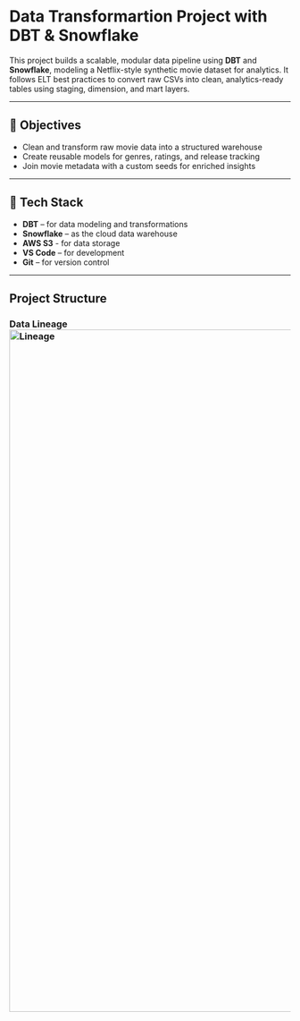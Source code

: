 # Data Transformartion Project with DBT & Snowflake

This project builds a scalable, modular data pipeline using **DBT** and **Snowflake**, modeling a Netflix-style synthetic movie dataset for analytics. It follows ELT best practices to convert raw CSVs into clean, analytics-ready tables using staging, dimension, and mart layers.

---

## 📌 Objectives

- Clean and transform raw movie data into a structured warehouse
- Create reusable models for genres, ratings, and release tracking
- Join movie metadata with a custom seeds for enriched insights

---

## 🧱 Tech Stack

- **DBT** – for data modeling and transformations  
- **Snowflake** – as the cloud data warehouse
- **AWS S3** - for data storage  
- **VS Code** – for development  
- **Git** – for version control

---

## Project Structure

### Data Lineage<img width="2468" height="1220" alt="Lineage" src="https://github.com/user-attachments/assets/1e906d9d-0ec4-47b4-8023-745acb6669fe" />
